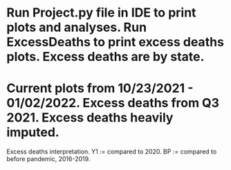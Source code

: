 # Run Project.py file in IDE to print plots and analyses. Run ExcessDeaths to print excess deaths plots. Excess deaths are by state.

# Current plots from 10/23/2021 - 01/02/2022. Excess deaths from Q3 2021. Excess deaths heavily imputed. 

Excess deaths interpretation.
Y1 := compared to 2020.
BP := compared to before pandemic, 2016-2019.
